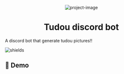 
<p align="center"><img src="https://i.postimg.cc/X7Tdvw6g/image-1.png" alt="project-image"></p>
<h1 align="center" id="title">Tudou discord bot</h1>
<p id="description">A discord bot that generate tudou pictures!!</p>

<p><img src="https://img.shields.io/badge/amazing%20good-ff8890?style=flat-square" alt="shields"></p>

<h2>🚀 Demo</h2>
